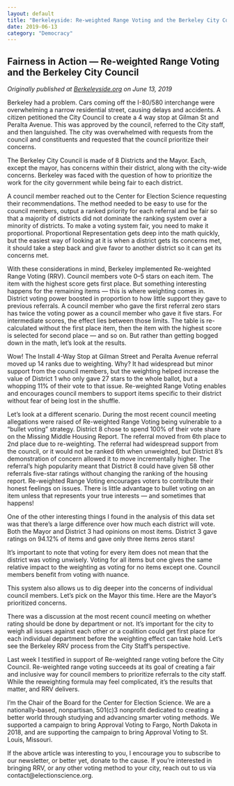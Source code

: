 ```yaml
---
layout: default
title: "Berkeleyside: Re-weighted Range Voting and the Berkeley City Council"
date: 2019-06-13
category: "Democracy"
---
```


<section id="article">
    <h2>Fairness in Action — Re-weighted Range Voting and the Berkeley City Council</h2>
    <p><em>Originally published at <a href="https://www.berkeleyside.org/2019/06/19/opinion-berkeleys-city-councils-switch-to-re-weighted-range-voting-adds-fairness-to-the-system">Berkeleyside.org</a> on June 13, 2019</em></p>
    <p>Berkeley had a problem. Cars coming off the I-80/580 interchange were overwhelming a narrow residential street, causing delays and accidents. A citizen petitioned the City Council to create a 4 way stop at Gilman St and Peralta Avenue. This was approved by the council, referred to the City staff, and then languished. The city was overwhelmed with requests from the council and constituents and requested that the council prioritize their concerns.</p>
    <p>The Berkeley City Council is made of 8 Districts and the Mayor. Each, except the mayor, has concerns within their district, along with the city-wide concerns. Berkeley was faced with the question of how to prioritize the work for the city government while being fair to each district.</p>
    <p>A council member reached out to the Center for Election Science requesting their recommendations. The method needed to be easy to use for the council members, output a ranked priority for each referral and be fair so that a majority of districts did not dominate the ranking system over a minority of districts. To make a voting system fair, you need to make it proportional. Proportional Representation gets deep into the math quickly, but the easiest way of looking at it is when a district gets its concerns met, it should take a step back and give favor to another district so it can get its concerns met.</p>
    <p>With these considerations in mind, Berkeley implemented Re-weighted Range Voting (RRV). Council members vote 0–5 stars on each item. The item with the highest score gets first place. But something interesting happens for the remaining items — this is where weighting comes in. District voting power boosted in proportion to how little support they gave to previous referrals. A council member who gave the first referral zero stars has twice the voting power as a council member who gave it five stars. For intermediate scores, the effect lies between those limits. The table is re-calculated without the first place item, then the item with the highest score is selected for second place — and so on. But rather than getting bogged down in the math, let’s look at the results.</p>
    <p>Wow! The Install 4-Way Stop at Gilman Street and Peralta Avenue ​referral moved up 14 ranks due to weighting. Why? It had widespread but minor support from the council members, but the weighting helped increase the value of District 1 who only gave 27 stars to the whole ballot, but a whopping 11% of their vote to that issue. Re-weighted Range Voting enables and encourages council members to support items specific to their district without fear of being lost in the shuffle.</p>
    <p>Let’s look at a different scenario. During the most recent council meeting allegations were raised of Re-weighted Range Voting being vulnerable to a “bullet voting” strategy. District 8 chose to spend 100% of their vote share on the Missing Middle Housing Report. The referral moved from 6th place to 2nd place due to re-weighting. The referral had widespread support from the council, or it would not be ranked 6th when unweighted, but District 8’s demonstration of concern allowed it to move incrementally higher. The referral’s high popularity meant that District 8 could have given 58 other referrals five-star ratings without changing the ranking of the housing report. Re-weighted Range Voting encourages voters to contribute their honest feelings on issues. There is little advantage to bullet voting on an item unless that represents your true interests — and sometimes that happens!</p>
    <p>One of the other interesting things I found in the analysis of this data set was that there’s a large difference over how much each district will vote. Both the Mayor and District 3 had opinions on most items. District 3 gave ratings on 94.12% of items and gave only three items zeros stars!</p>
    <p>It’s important to note that voting for every item does not mean that the district was voting unwisely. Voting for all items but one gives the same relative impact to the weighting as voting for no items except one. Council members benefit from voting with nuance.</p>
    <p>This system also allows us to dig deeper into the concerns of individual council members. Let’s pick on the Mayor this time. Here are the Mayor’s prioritized concerns.</p>
    <p>There was a discussion at the most recent council meeting on whether rating should be done by department or not. It’s important for the city to weigh all issues against each other or a coalition could get first place for each individual department before the weighting effect can take hold. Let’s see the Berkeley RRV process from the City Staff’s perspective.</p>
    <p>Last week I testified in support of Re-weighted range voting before the City Council. Re-weighted range voting succeeds at its goal of creating a fair and inclusive way for council members to prioritize referrals to the city staff. While the reweighting formula may feel complicated, it’s the results that matter, and RRV delivers.</p>
    <p>I’m the Chair of the Board for the Center for Election Science. We are a nationally-based, nonpartisan, 501(c)3 nonprofit dedicated to creating a better world through studying and advancing smarter voting methods. We supported a campaign to bring Approval Voting to Fargo, North Dakota in 2018, and are supporting the campaign to bring Approval Voting to St. Louis, Missouri.</p>
    <p>If the above article was interesting to you, I encourage you to subscribe to our newsletter, or better yet, donate to the cause. If you’re interested in bringing RRV, or any other voting method to your city, reach out to us via contact@electionscience.org.</p>
</section>
